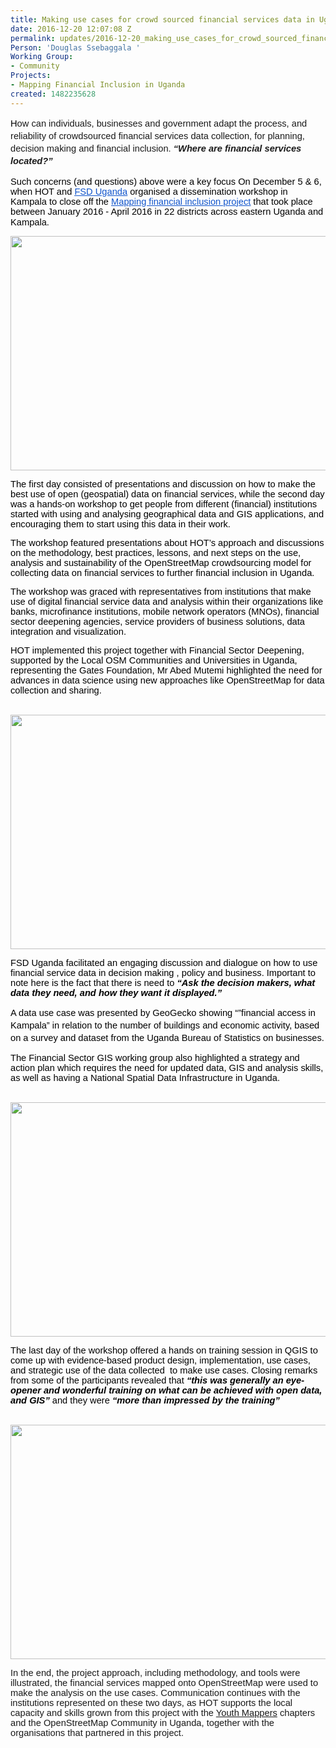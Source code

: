 ```yaml
---
title: Making use cases for crowd sourced financial services data in Uganda
date: 2016-12-20 12:07:08 Z
permalink: updates/2016-12-20_making_use_cases_for_crowd_sourced_financial_services_data_in_uganda
Person: 'Douglas Ssebaggala '
Working Group:
- Community
Projects:
- Mapping Financial Inclusion in Uganda
created: 1482235628
---
```


<p style="line-height: 1.38; margin-top: 0pt; margin-bottom: 0pt;" dir="ltr"><span style="font-size: 14.666666666666666px; font-family: Arial; color: #000000; background-color: transparent; font-weight: 400; font-style: normal; font-variant: normal; text-decoration: none; vertical-align: baseline; white-space: pre-wrap;">H</span><span style="font-family: Arial; font-size: 14.6667px; font-style: normal; font-variant-ligatures: normal; font-variant-caps: normal; font-weight: normal; white-space: pre-wrap;">ow can individuals, businesses and government adapt </span><span style="font-family: Arial; font-size: 14.6667px; font-style: normal; font-variant-ligatures: normal; font-variant-caps: normal; font-weight: normal; white-space: pre-wrap;">the process, and reliability of crowdsourced</span><span style="font-family: Arial; font-size: 14.6667px; font-style: normal; font-variant-ligatures: normal; font-variant-caps: normal; font-weight: normal; white-space: pre-wrap;"> financial services </span><span style="font-family: Arial; font-size: 14.6667px; font-style: normal; font-variant-ligatures: normal; font-variant-caps: normal; font-weight: normal; white-space: pre-wrap;">data collection, for </span><span style="font-family: Arial; font-size: 14.6667px; font-style: normal; font-variant-ligatures: normal; font-variant-caps: normal; font-weight: normal; white-space: pre-wrap;">planning, decision making</span><span style="font-style: normal; font-variant-ligatures: normal; font-variant-caps: normal; font-weight: normal; font-family: Arial; font-size: 14.6667px; white-space: pre-wrap;"> and</span><span style="font-style: normal; font-variant-ligatures: normal; font-variant-caps: normal; font-weight: normal; font-family: Arial; font-size: 14.6667px; white-space: pre-wrap;"> financial inclusion. </span><span style="font-variant-ligatures: normal; font-variant-caps: normal; font-family: Arial; font-size: 14.6667px; font-style: italic; font-weight: bold; white-space: pre-wrap;">“Where are financial services located?”</span></p><p><strong id="docs-internal-guid-1b5dedc0-1bf7-5f39-3236-cee4252c0187" style="font-weight: normal;"></strong><span style="font-size: 14.666666666666666px; font-family: Arial; color: #000000; background-color: transparent; font-weight: 400; font-style: normal; font-variant: normal; text-decoration: none; vertical-align: baseline; white-space: pre-wrap;">Such concerns (and questions) above were a key focus On December 5 &amp; 6, when HOT and </span><a href="http://www.fsduganda.or.ug/"><span style="font-size: 14.666666666666666px; font-family: Arial; color: #1155cc; background-color: transparent; font-weight: 400; font-style: normal; font-variant: normal; text-decoration: underline; vertical-align: baseline; white-space: pre-wrap;">FSD Uganda</span></a><span style="font-size: 14.666666666666666px; font-family: Arial; color: #000000; background-color: transparent; font-weight: 400; font-style: normal; font-variant: normal; text-decoration: none; vertical-align: baseline; white-space: pre-wrap;"> organised a dissemination workshop in Kampala to close off the </span><a href="https://hotosm.org/projects/mapping_financial_inclusion_in_uganda"><span style="font-size: 14.666666666666666px; font-family: Arial; color: #1155cc; background-color: transparent; font-weight: 400; font-style: normal; font-variant: normal; text-decoration: underline; vertical-align: baseline; white-space: pre-wrap;">Mapping financial inclusion project</span></a><span style="font-size: 14.666666666666666px; font-family: Arial; color: #000000; background-color: transparent; font-weight: 400; font-style: normal; font-variant: normal; text-decoration: none; vertical-align: baseline; white-space: pre-wrap;"> that took place between January 2016 - April 2016 in 22 districts across eastern Uganda and Kampala.</span><span style="font-weight: normal;">&nbsp;</span></p><p style="line-height: 1.38; margin-top: 0pt; margin-bottom: 0pt;" dir="ltr"><span style="font-size: 14.666666666666666px; font-family: Arial; color: #000000; background-color: transparent; font-weight: 400; font-style: normal; font-variant: normal; text-decoration: none; vertical-align: baseline; white-space: pre-wrap;"><img style="border: none; transform: rotate(0.00rad); -webkit-transform: rotate(0.00rad);" src="https://lh3.googleusercontent.com/sC3TJ0X-0uxGMCwgZP10uaNJg4P_uqgFGlFaV_Ra4b9EhnKTjBtX35Nr05ppj1qSoXZ9Pmj7tSoWw_CQi04nZshYmxmwtzWvAhs19t-326zeo-B3rDjYQ0USNoxXtTQscssP9XAm" alt="" width="624" height="375"></span></p><p><span style="font-size: 14.666666666666666px; font-family: Arial; color: #000000; background-color: transparent; font-weight: 400; font-style: normal; font-variant: normal; text-decoration: none; vertical-align: baseline; white-space: pre-wrap;">The first day consisted of presentations and discussion on how to make the best use of open (geospatial) data on financial services, while the second day was a hands-on workshop to get people from different (financial) institutions started with using and analysing geographical data and GIS applications, and encouraging them to start using this data in their work.</span></p><p><span style="font-size: 14.666666666666666px; font-family: Arial; color: #000000; background-color: transparent; font-weight: 400; font-style: normal; font-variant: normal; text-decoration: none; vertical-align: baseline; white-space: pre-wrap;">The workshop featured presentations about HOT’s approach and discussions on the methodology, best practices, lessons, and next steps on the use, analysis and sustainability of the OpenStreetMap crowdsourcing model for collecting data on financial services to further financial inclusion in Uganda. </span></p><p><span style="font-size: 14.666666666666666px; font-family: Arial; color: #000000; background-color: transparent; font-weight: 400; font-style: normal; font-variant: normal; text-decoration: none; vertical-align: baseline; white-space: pre-wrap;">The workshop was graced with representatives from institutions that make use of digital financial service data and analysis within their organizations like banks, microfinance institutions, mobile network operators (MNOs), financial sector deepening agencies, service providers of business solutions, data integration and visualization.</span></p><p><span style="font-size: 14.666666666666666px; font-family: Arial; color: #000000; background-color: transparent; font-weight: 400; font-style: normal; font-variant: normal; text-decoration: none; vertical-align: baseline; white-space: pre-wrap;">HOT implemented this project together with Financial Sector Deepening, supported by the Local OSM Communities and Universities in Uganda, representing the Gates Foundation, Mr Abed Mutemi highlighted the need for advances in data science using new approaches like OpenStreetMap for data collection and sharing.</span></p><p><strong style="font-weight: normal;">&nbsp;</strong><span style="font-size: 14.666666666666666px; font-family: Arial; color: #000000; background-color: transparent; font-weight: 400; font-style: normal; font-variant: normal; text-decoration: none; vertical-align: baseline; white-space: pre-wrap;"><img style="border: none; transform: rotate(0.00rad); -webkit-transform: rotate(0.00rad);" src="https://lh5.googleusercontent.com/vnAMeUF1aFkZdXbx3gzhQFS_Qc9URqIaHUZbwy9ZIv7TR-2fPmfE49f4gr-aS_SmeBPECQOsx1KPRhZ0ovBfgSOKyS5AMzSrNTbJpt7uGEkNWGA6EZSdfDf_Fbo71_8u9VHrghgp" alt="" width="624" height="375"></span></p><p><span style="font-size: 14.666666666666666px; font-family: Arial; color: #000000; background-color: transparent; font-weight: 400; font-style: normal; font-variant: normal; text-decoration: none; vertical-align: baseline; white-space: pre-wrap;">FSD Uganda facilitated an engaging discussion and dialogue on how to use financial service data in decision making , policy and business. Important to note here is the fact that there is need to </span><span style="font-size: 14.666666666666666px; font-family: Arial; color: #000000; background-color: transparent; font-weight: bold; font-style: italic; font-variant: normal; text-decoration: none; vertical-align: baseline; white-space: pre-wrap;">“Ask the decision makers, what data they need, and how they want it displayed.”</span></p><p style="line-height: 1.38; margin-top: 0pt; margin-bottom: 0pt;" dir="ltr"><span style="font-size: 14.666666666666666px; font-family: Arial; color: #000000; background-color: transparent; font-weight: 400; font-style: normal; font-variant: normal; text-decoration: none; vertical-align: baseline; white-space: pre-wrap;">A data use case was presented by GeoGecko showing “”financial access in Kampala” in relation to the number of buildings and economic activity, based on a survey and dataset from the Uganda Bureau of Statistics on businesses.</span></p><p><span style="font-size: 14.666666666666666px; font-family: Arial; color: #000000; background-color: transparent; font-weight: 400; font-style: normal; font-variant: normal; text-decoration: none; vertical-align: baseline; white-space: pre-wrap;">The Financial Sector GIS working group also highlighted a strategy and action plan which requires the need for updated data, GIS and analysis skills, as well as having a National Spatial Data Infrastructure in Uganda.</span></p><p><strong style="font-weight: normal;">&nbsp;</strong><span style="font-size: 14.666666666666666px; font-family: Arial; color: #000000; background-color: transparent; font-weight: 400; font-style: normal; font-variant: normal; text-decoration: none; vertical-align: baseline; white-space: pre-wrap;"><img style="border: none; transform: rotate(0.00rad); -webkit-transform: rotate(0.00rad);" src="https://lh4.googleusercontent.com/j7G75LBIJcovCyGwbCoJ9YkFQ_1jFUWY1Y6YarNS0yvxdanEd08AcQQRr4ggzLOlthuXUYI2LcvM0qGfXlFxmxK-jRt7ZnXkvEaE0aUPYXKmKC6tYc75CokwpkbyUADFOki1xaX5" alt="" width="624" height="375"></span></p><p><span style="font-size: 14.666666666666666px; font-family: Arial; color: #000000; background-color: transparent; font-weight: 400; font-style: normal; font-variant: normal; text-decoration: none; vertical-align: baseline; white-space: pre-wrap;">The last day of the workshop offered a hands on training session in QGIS to come up with evidence-based product design, implementation, use cases, and strategic use of the data collected &nbsp;to make use cases. Closing remarks from some of the participants revealed that </span><span style="font-size: 14.666666666666666px; font-family: Arial; color: #000000; background-color: transparent; font-weight: bold; font-style: italic; font-variant: normal; text-decoration: none; vertical-align: baseline; white-space: pre-wrap;">“this was generally an eye-opener and wonderful training on what can be achieved with open data, and GIS”</span><span style="font-size: 14.666666666666666px; font-family: Arial; color: #000000; background-color: transparent; font-weight: 400; font-style: normal; font-variant: normal; text-decoration: none; vertical-align: baseline; white-space: pre-wrap;"> and they were </span><span style="font-size: 14.666666666666666px; font-family: Arial; color: #000000; background-color: transparent; font-weight: bold; font-style: italic; font-variant: normal; text-decoration: none; vertical-align: baseline; white-space: pre-wrap;">“more than impressed by the training” </span></p><p><strong style="font-weight: normal;">&nbsp;</strong><span style="font-size: 14.666666666666666px; font-family: Arial; color: #000000; background-color: transparent; font-weight: bold; font-style: italic; font-variant: normal; text-decoration: none; vertical-align: baseline; white-space: pre-wrap;"><img style="border: none; transform: rotate(0.00rad); -webkit-transform: rotate(0.00rad);" src="https://lh3.googleusercontent.com/Muv5-scy6Jmy_8VG_mrok2ru6PRboNxVGQiDbxhQRJp9-4gF1AtoSGzm4oxM4nNnTAGDpqwrb-dG8HMG_UJhz1S7XzoJK7mqfy-uEzoPRVAybjCtjaYI1l2HvLXhkJoQxOGClBzV" alt="" width="624" height="375"></span></p><p><span style="background-color: transparent; font-family: Arial; font-size: 14.6667px; font-style: normal; font-variant-ligatures: normal; font-variant-caps: normal; font-weight: 400; white-space: pre-wrap;">In the end, the project approach, including methodology, and tools were illustrated, the financial services mapped onto OpenStreetMap were used to make the analysis on the use cases. Communication continues with the institutions represented on these two days, as HOT supports the local capacity and skills grown from this project with the <a href="http://www.youthmappers.org/" target="_blank">Youth Mappers</a> chapters and the OpenStreetMap Community in Uganda, together with the organisations that partnered in this project.</span></p>
